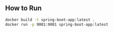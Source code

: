## How to Run

```bash
docker build -t spring-boot-app:latest .
docker run -p 9001:9001 spring-boot-app:latest
```